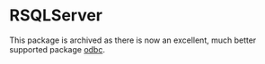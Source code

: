 
<!-- README.md is generated from README.Rmd. Please edit that file -->
RSQLServer
==========

This package is archived as there is now an excellent, much better supported package [odbc](https://github.com/r-dbi/odbc). 
